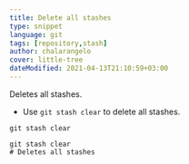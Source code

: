 ```yaml
---
title: Delete all stashes
type: snippet
language: git
tags: [repository,stash]
author: chalarangelo
cover: little-tree
dateModified: 2021-04-13T21:10:59+03:00
---
```


Deletes all stashes.

- Use `git stash clear` to delete all stashes.

```shell
git stash clear
```

```shell
git stash clear
# Deletes all stashes
```
